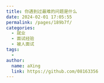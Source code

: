 ```yaml
---
title: 你遇到过最难的问题是什么
date: 2024-02-01 17:05:55
permalink: /pages/189b7f/
categories:
  - 就业
  - 面试经验
  - 被人面试
tags:
  - 
author: 
  name: aXing
  link: https://github.com/08163356
---
```



